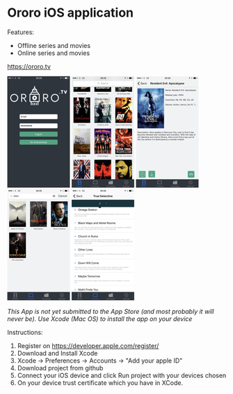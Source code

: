 # Ororo iOS application

Features:
* Offline series and movies
* Online series and movies

https://ororo.tv

![Alt text](/screenshots/1.png?raw=250x)
![Alt text](/screenshots/2.png?raw=250x)
![Alt text](/screenshots/3.png?raw=250x)
![Alt text](/screenshots/4.png?raw=250x)
![Alt text](/screenshots/5.png?raw=250x)

*This App is not yet submitted to the App Store (and most probably it will never be). Use Xcode (Mac OS) to install the app on your device*

Instructions: 
  1. Register on https://developer.apple.com/register/
  2. Download and Install Xcode
  3. Xcode -> Preferences -> Accounts -> "Add your apple ID"
  4. Download project from github
  5. Connect your iOS device and click Run project with your devices chosen
  6. On your device trust certificate which you have in XCode.
